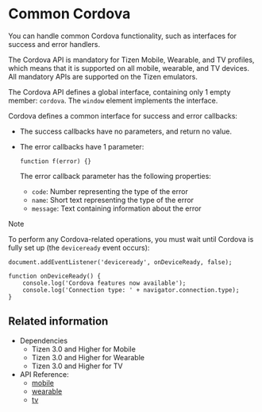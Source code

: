 # Common Cordova

You can handle common Cordova functionality, such as interfaces for success and error handlers.

The Cordova API is mandatory for Tizen Mobile, Wearable, and TV profiles, which means that it is supported on all mobile, wearable, and TV devices. All mandatory APIs are supported on the Tizen emulators.

The Cordova API defines a global interface, containing only 1 empty member: `cordova`. The `window` element implements the interface.

Cordova defines a common interface for success and error callbacks:

- The success callbacks have no parameters, and return no value.

- The error callbacks have 1 parameter:

  ```
  function f(error) {}
  ```

  The error callback parameter has the following properties:

  - `code`: Number representing the type of the error
  - `name`: Short text representing the type of the error
  - `message`: Text containing information about the error

> [!NOTE]
> To perform any Cordova-related operations, you must wait until Cordova is fully set up (the `deviceready` event occurs):
> ```
> document.addEventListener('deviceready', onDeviceReady, false);
>
> function onDeviceReady() {
>     console.log('Cordova features now available');
>     console.log('Connection type: ' + navigator.connection.type);
> }
> ```



## Related information
* Dependencies
  - Tizen 3.0 and Higher for Mobile
  - Tizen 3.0 and Higher for Wearable
  - Tizen 3.0 and Higher for TV
* API Reference:
  - [mobile](../../api/latest/device_api/mobile/tizen/cordova/cordova.html)
  - [wearable](../../api/latest/device_api/wearable/tizen/cordova/cordova.html)
  - [tv](../../api/latest/device_api/tv/tizen/cordova/cordova.html)
